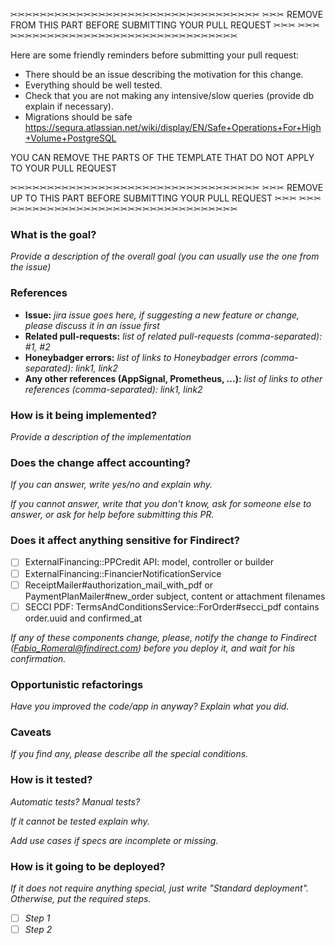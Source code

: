 ✂✂✂✂✂✂✂✂✂✂✂✂✂✂✂✂✂✂✂✂✂✂✂✂✂✂✂✂✂✂✂✂✂✂
✂✂✂  REMOVE FROM THIS PART BEFORE SUBMITTING YOUR PULL REQUEST ✂✂✂
✂✂✂✂✂✂✂✂✂✂✂✂✂✂✂✂✂✂✂✂✂✂✂✂✂✂✂✂✂✂✂✂✂✂

Here are some friendly reminders before submitting your pull request:

- There should be an issue describing the motivation for this change.
- Everything should be well tested.
- Check that you are not making any intensive/slow queries (provide db explain if necessary).
- Migrations should be safe https://sequra.atlassian.net/wiki/display/EN/Safe+Operations+For+High+Volume+PostgreSQL

YOU CAN REMOVE THE PARTS OF THE TEMPLATE THAT DO NOT APPLY TO YOUR PULL REQUEST

✂✂✂✂✂✂✂✂✂✂✂✂✂✂✂✂✂✂✂✂✂✂✂✂✂✂✂✂✂✂✂✂✂✂
✂✂✂  REMOVE UP TO THIS PART BEFORE SUBMITTING YOUR PULL REQUEST ✂✂✂
✂✂✂✂✂✂✂✂✂✂✂✂✂✂✂✂✂✂✂✂✂✂✂✂✂✂✂✂✂✂✂✂✂✂

### What is the goal?

_Provide a description of the overall goal (you can usually use the one from the issue)_

### References
* **Issue:** _jira issue goes here, if suggesting a new feature or change, please discuss it in an issue first_
* **Related pull-requests:** _list of related pull-requests (comma-separated): #1, #2_
* **Honeybadger errors:** _list of links to Honeybadger errors (comma-separated): link1, link2_
* **Any other references (AppSignal, Prometheus, ...):** _list of links to other references (comma-separated): link1, link2_

### How is it being implemented?

_Provide a description of the implementation_

### Does the change affect accounting?

_If you can answer, write yes/no and explain why._

_If you cannot answer, write that you don't know, ask for someone else to answer, or ask for help before submitting this PR._

### Does it affect anything sensitive for Findirect?
* [ ] ExternalFinancing::PPCredit API: model, controller or builder
* [ ] ExternalFinancing::FinancierNotificationService
* [ ] ReceiptMailer#authorization_mail_with_pdf or PaymentPlanMailer#new_order subject, content or attachment filenames
* [ ] SECCI PDF: TermsAndConditionsService::ForOrder#secci_pdf contains order.uuid and confirmed_at

_If any of these components change, please, notify the change to Findirect (Fabio_Romeral@findirect.com) before you deploy it, and wait for his confirmation._

### Opportunistic refactorings

_Have you improved the code/app in anyway? Explain what you did._

### Caveats

_If you find any, please describe all the special conditions._

### How is it tested?

_Automatic tests? Manual tests?_

_If it cannot be tested explain why._

_Add use cases if specs are incomplete or missing._

### How is it going to be deployed?

_If it does not require anything special, just write "Standard deployment". Otherwise, put the required steps._

- [ ] _Step 1_
- [ ] _Step 2_
